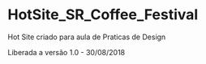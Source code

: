 # HotSite_SR_Coffee_Festival
Hot Site criado para aula de Praticas de Design

Liberada a versão 1.0 - 30/08/2018
